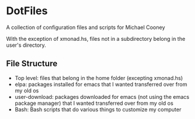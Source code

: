 # DotFiles

A collection of configuration files and scripts for Michael Cooney

With the exception of xmonad.hs, files not in a subdirectory belong in the user's directory.

## File Structure
* Top level: files that belong in the home folder (excepting xmonad.hs)
* elpa: packages installed for emacs that I wanted transferred over from my old os
* user-download: packages downloaded for emacs (not using the emacs package manager) that I wanted transferred over from my old os
* Bash: Bash scripts that do various things to customize my computer